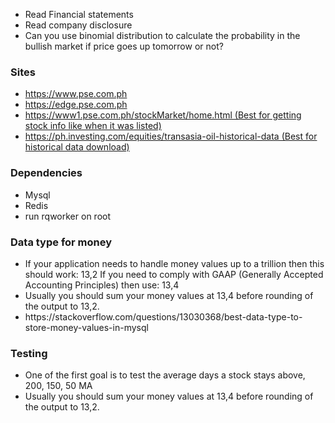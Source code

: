 <ul>
<li>Read Financial statements</li>
<li>Read company disclosure</li>
<li>Can you use binomial distribution to calculate the probability in the bullish market if price goes up tomorrow or not?</li>
</ul>

<h3>Sites</h3>
<ul>
<li><a href="https://www.pse.com.ph">https://www.pse.com.ph</a></li>
<li><a href="https://edge.pse.com.ph">https://edge.pse.com.ph</a></li>
<li><a href="https://www1.pse.com.ph/stockMarket/home.html">https://www1.pse.com.ph/stockMarket/home.html (Best for getting stock info like when it was listed)</a></li>
<li><a href="https://ph.investing.com/equities/transasia-oil-historical-data">https://ph.investing.com/equities/transasia-oil-historical-data (Best for historical data download)</a></li>
</ul>


<h3>Dependencies</h3>
<ul>
<li>Mysql</li>
<li>Redis</li>
<li>run rqworker on root</li>
</ul>


<h3>Data type for money</h3>
<ul>
<li>If your application needs to handle money values up to a trillion then this should work: 13,2 If you need to comply with GAAP (Generally Accepted Accounting Principles) then use: 13,4</li>
<li>Usually you should sum your money values at 13,4 before rounding of the output to 13,2.</li>
<li>https://stackoverflow.com/questions/13030368/best-data-type-to-store-money-values-in-mysql</li>
</ul>



<h3>Testing</h3>
<ul>
<li>One of the first goal is to test the average days a stock stays above, 200, 150, 50 MA</li>
<li>Usually you should sum your money values at 13,4 before rounding of the output to 13,2.</li>
</ul>